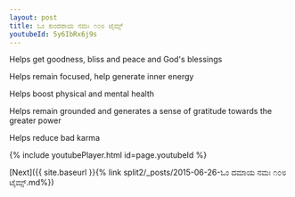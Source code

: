 ```yaml
---
layout: post
title: ಓಂ ಕುಂದರಾಯ ನಮಃ ೧೦೮ ಟೈಮ್ಸ್
youtubeId: 5y6IbRx6j9s
---
```

 
 
Helps get goodness, bliss and peace and God's blessings
 
Helps remain focused, help generate inner energy 
 
Helps boost physical and mental health 
 
Helps remain grounded and generates a sense of gratitude towards the greater power 
 
Helps reduce bad karma
 
 
 
 


{% include youtubePlayer.html id=page.youtubeId %}
 
[Next]({{ site.baseurl }}{% link  split2/_posts/2015-06-26-ಓಂ ದಮಾಯ ನಮಃ ೧೦೮ ಟೈಮ್ಸ್.md%})
 
